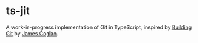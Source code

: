 # ts-jit

A work-in-progress implementation of Git in TypeScript, inspired by [Building Git](https://shop.jcoglan.com/building-git/) by [James Coglan](http://jcoglan.com/).
